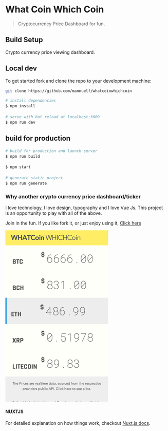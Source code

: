 # What Coin Which Coin

> Cryptocurrency Price Dashboard for fun.

## Build Setup

Crypto currency price viewing dashboard.

## Local dev

To get started fork and clone the repo to your development machine:

```bash
git clone https://github.com/mannuelf/whatcoinwhichcoin
```

```bash
# install dependencies
$ npm install

# serve with hot reload at localhost:3000
$ npm run dev

```

## build for production

```bash
# build for production and launch server
$ npm run build

$ npm start

# generate static project
$ npm run generate
```

### Why another crypto currency price dashboard/ticker

I love technology, I love design, typography and I love Vue Js. This project is an opportunity to play with all of the above.

Join in the fun. If you like fork it, or just enjoy using it, [Click here](https://whatcoinwhichcoin.com)

<img src="_design/screenshot.jpg" alt="drawing" width="320px" />

#### NUXTJS

For detailed explanation on how things work, checkout [Nuxt.js docs](https://nuxtjs.org).
